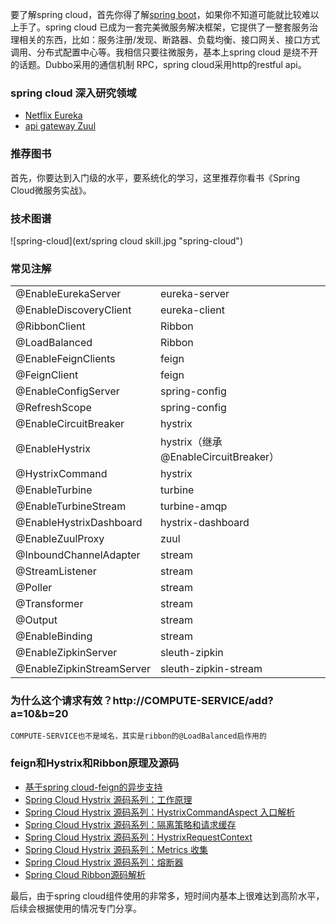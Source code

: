 要了解spring cloud，首先你得了解[spring boot](https://github.com/alex2chen/spring-boot-cloud-note/blob/master/readme.md)，如果你不知道可能就比较难以上手了。spring cloud 已成为一套完美微服务解决框架，它提供了一整套服务治理相关的东西，比如：服务注册/发现、断路器、负载均衡、接口网关、接口方式调用、分布式配置中心等。我相信只要往微服务，基本上spring cloud 是绕不开的话题。Dubbo采用的通信机制 RPC，spring cloud采用http的restful api。

### spring cloud 深入研究领域
- [Netflix Eureka](https://springcloud.cc/spring-cloud-dalston.html#spring-cloud-eureka-server "服务发现")
- [api gateway Zuul](https://springcloud.cc/spring-cloud-dalston.html#_router_and_filter_zuul)

### 推荐图书
首先，你要达到入门级的水平，要系统化的学习，这里推荐你看书《Spring Cloud微服务实战》。

### 技术图谱
![spring-cloud](ext/spring cloud skill.jpg "spring-cloud")

### 常见注解
<table><tbody><tr><td>@EnableEurekaServer</td>
	<td>eureka-server</td>
</tr><tr><td>@EnableDiscoveryClient</td>
	<td>eureka-client</td>
</tr><tr><td>@RibbonClient</td>
	<td>Ribbon</td>
</tr><tr><td>@LoadBalanced</td>
	<td>Ribbon</td>
</tr><tr><td>@EnableFeignClients</td>
	<td>feign</td>
</tr><tr><td>@FeignClient</td>
	<td>feign</td>
</tr><tr><td>@EnableConfigServer</td>
	<td>spring-config</td>
</tr><tr><td>@RefreshScope&nbsp;</td>
	<td>spring-config</td>
</tr><tr><td>@EnableCircuitBreaker</td>
	<td>hystrix</td>
</tr><tr><td>@EnableHystrix</td>
	<td>hystrix（继承@EnableCircuitBreaker）</td>
</tr><tr><td>@HystrixCommand</td>
	<td>hystrix</td>
</tr><tr><td>@EnableTurbine</td>
	<td>turbine</td>
</tr><tr><td>@EnableTurbineStream</td>
	<td>turbine-amqp</td>
</tr><tr><td>@EnableHystrixDashboard</td>
	<td>hystrix-dashboard</td>
</tr><tr><td>@EnableZuulProxy</td>
	<td>zuul</td>
</tr><tr><td>@InboundChannelAdapter</td>
	<td>stream</td>
</tr><tr><td>@StreamListener&nbsp;</td>
	<td>stream</td>
</tr><tr><td>@Poller</td>
	<td>stream</td>
</tr><tr><td>@Transformer</td>
	<td>stream</td>
</tr><tr><td>@Output</td>
	<td>stream</td>
</tr><tr><td>@EnableBinding</td>
	<td>stream</td>
</tr><tr><td>@EnableZipkinServer</td>
	<td>sleuth-zipkin</td>
</tr><tr><td>@EnableZipkinStreamServer</td>
	<td>sleuth-zipkin-stream</td>
</tr></tbody></table>
	
### 为什么这个请求有效？http://COMPUTE-SERVICE/add?a=10&b=20   
	COMPUTE-SERVICE也不是域名，其实是ribbon的@LoadBalanced启作用的
	
### feign和Hystrix和Ribbon原理及源码
- [基于spring cloud-feign的异步支持](https://blog.csdn.net/alex_xfboy/article/details/81506076)
- [Spring Cloud Hystrix 源码系列：工作原理](https://blog.csdn.net/alex_xfboy/article/details/85069742)
- [Spring Cloud Hystrix 源码系列：HystrixCommandAspect 入口解析](https://blog.csdn.net/alex_xfboy/article/details/88720949)
- [Spring Cloud Hystrix 源码系列：隔离策略和请求缓存](https://blog.csdn.net/alex_xfboy/article/details/87990077)
- [Spring Cloud Hystrix 源码系列：HystrixRequestContext](https://blog.csdn.net/alex_xfboy/article/details/87989995)
- [Spring Cloud Hystrix 源码系列：Metrics 收集](https://blog.csdn.net/alex_xfboy/article/details/87989958)
- [Spring Cloud Hystrix 源码系列：熔断器](https://blog.csdn.net/alex_xfboy/article/details/87989008)
- [Spring Cloud Ribbon源码解析](https://blog.csdn.net/alex_xfboy/article/details/88166216)

最后，由于spring cloud组件使用的非常多，短时间内基本上很难达到高阶水平，后续会根据使用的情况专门分享。
